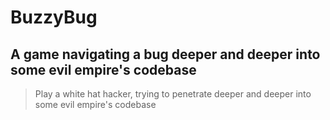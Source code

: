 # BuzzyBug #

<!-- 
> This material was originally posted [here](http://www.quora.com/What-is-Amazons-approach-to-product-development-and-product-management). It is reproduced here for posterities sake.

There is an approach called "working backwards" that is widely used at Amazon. They work backwards from the customer, rather than starting with an idea for a product and trying to bolt customers onto it. While working backwards can be applied to any specific product decision, using this approach is especially important when developing new products or features.

For new initiatives a product manager typically starts by writing an internal press release announcing the finished product. The target audience for the press release is the new/updated product's customers, which can be retail customers or internal users of a tool or technology. Internal press releases are centered around the customer problem, how current solutions (internal or external) fail, and how the new product will blow away existing solutions.

If the benefits listed don't sound very interesting or exciting to customers, then perhaps they're not (and shouldn't be built). Instead, the product manager should keep iterating on the press release until they've come up with benefits that actually sound like benefits. Iterating on a press release is a lot less expensive than iterating on the product itself (and quicker!).

If the press release is more than a page and a half, it is probably too long. Keep it simple. 3-4 sentences for most paragraphs. Cut out the fat. Don't make it into a spec. You can accompany the press release with a FAQ that answers all of the other business or execution questions so the press release can stay focused on what the customer gets. My rule of thumb is that if the press release is hard to write, then the product is probably going to suck. Keep working at it until the outline for each paragraph flows. 

Oh, and I also like to write press-releases in what I call "Oprah-speak" for mainstream consumer products. Imagine you're sitting on Oprah's couch and have just explained the product to her, and then you listen as she explains it to her audience. That's "Oprah-speak", not "Geek-speak".

Once the project moves into development, the press release can be used as a touchstone; a guiding light. The product team can ask themselves, "Are we building what is in the press release?" If they find they're spending time building things that aren't in the press release (overbuilding), they need to ask themselves why. This keeps product development focused on achieving the customer benefits and not building extraneous stuff that takes longer to build, takes resources to maintain, and doesn't provide real customer benefit (at least not enough to warrant inclusion in the press release).
 -->
 
## A game navigating a bug deeper and deeper into some evil empire's codebase ##
  > Play a white hat hacker, trying to penetrate deeper and deeper into some evil empire's codebase
<!---->
<!--## Sub-Heading ##-->
<!--  > Describe who the market for the product is and what benefit they get. One sentence only underneath the title.-->
<!---->
<!--## Summary ##-->
<!--  > Give a summary of the product and the benefit. Assume the reader will not read anything else so make this paragraph good.-->
<!---->
<!--## Problem ##-->
<!--  > Describe the problem your product solves.-->
<!---->
<!--## Solution ##-->
<!--  > Describe how your product elegantly solves the problem.-->
<!---->
<!--## Quote from You ##-->
<!--  > A quote from a spokesperson in your company.-->
<!---->
<!--## How to Get Started ##-->
<!--  > Describe how easy it is to get started.-->
<!---->
<!--## Customer Quote ##-->
<!--  > Provide a quote from a hypothetical customer that describes how they experienced the benefit.-->
<!---->
<!--## Closing and Call to Action ##-->
<!--  > Wrap it up and give pointers where the reader should go next.-->
